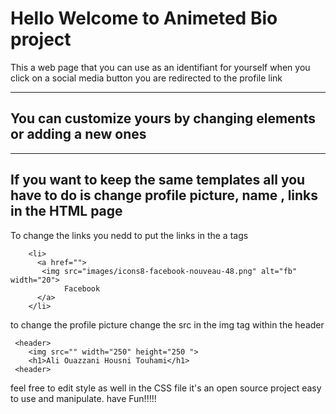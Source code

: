    # Hello Welcome to Animeted Bio project

This a web page that you can use as an identifiant for yourself
when you click on a social media button you are redirected to the profile link

---

## You can customize yours by changing elements or adding a new ones 
  
---
  
## If you want to keep the same templates all you have to do is change profile picture, name , links in the HTML page 

To change the links you nedd to put the links in the a tags 
```
    <li>
      <a href="">
       <img src="images/icons8-facebook-nouveau-48.png" alt="fb" width="20">
            Facebook
      </a>
    </li>

```
to change the profile picture change the src in the img tag within the header
```
 <header>
    <img src="" width="250" height="250 ">
    <h1>Ali Ouazzani Housni Touhami</h1>
 <header>
```


feel free to edit style as well in the CSS file it's an open source 
project easy to use and manipulate.
have Fun!!!!!
